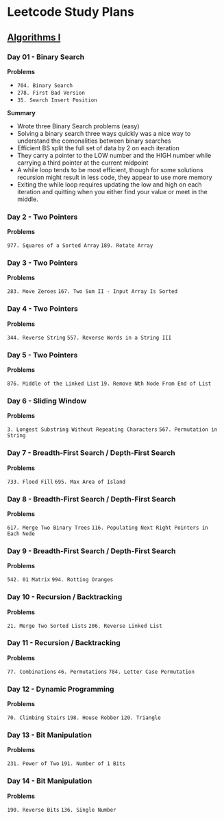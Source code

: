 # Leetcode Study Plans

## [Algorithms I](https://leetcode.com/study-plan/algorithm/?progress=oak7om3)

### Day 01 - Binary Search

**Problems**

- `704. Binary Search`
- `278. First Bad Version`
- `35. Search Insert Position`

**Summary**

- Wrote three Binary Search problems (easy)
- Solving a binary search three ways quickly was a nice way to understand the comonalities between binary searches
- Efficient BS split the full set of data by 2 on each iteration
- They carry a pointer to the LOW number and the HIGH number while carrying a third pointer at the current midpoint
- A while loop tends to be most efficient, though for some solutions recursion might result in less code, they appear to use more memory
- Exiting the while loop requires updating the low and high on each iteration and quitting when you either find your value or meet in the middle.

### Day 2 - Two Pointers

**Problems**

`977. Squares of a Sorted Array`
`189. Rotate Array`

### Day 3 - Two Pointers

**Problems**

`283. Move Zeroes`
`167. Two Sum II - Input Array Is Sorted`

### Day 4 - Two Pointers

**Problems**

`344. Reverse String`
`557. Reverse Words in a String III`

### Day 5 - Two Pointers

**Problems**

`876. Middle of the Linked List`
`19. Remove Nth Node From End of List`
### Day 6 - Sliding Window

**Problems**

`3. Longest Substring Without Repeating Characters`
`567. Permutation in String`

### Day 7 - Breadth-First Search / Depth-First Search

**Problems**

`733. Flood Fill`
`695. Max Area of Island`

### Day 8 - Breadth-First Search / Depth-First Search

**Problems**

`617. Merge Two Binary Trees`
`116. Populating Next Right Pointers in Each Node`

### Day 9 - Breadth-First Search / Depth-First Search

**Problems**

`542. 01 Matrix`
`994. Rotting Oranges`

### Day 10 - Recursion / Backtracking

**Problems**

`21. Merge Two Sorted Lists`
`206. Reverse Linked List`

### Day 11 - Recursion / Backtracking

**Problems**

`77. Combinations`
`46. Permutations`
`784. Letter Case Permutation`

### Day 12 - Dynamic Programming

**Problems**

`70. Climbing Stairs`
`198. House Robber`
`120. Triangle`

### Day 13 - Bit Manipulation

**Problems**

`231. Power of Two`
`191. Number of 1 Bits`

### Day 14 - Bit Manipulation

**Problems**

`190. Reverse Bits`
`136. Single Number`

